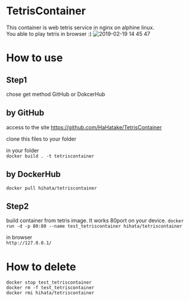 # TetrisContainer
This container is web tetris service in nginx on alphine linux.  
You able to play tetris in browser :)
![2019-02-19 14 45 47](https://user-images.githubusercontent.com/20141292/52992779-25a5d400-3455-11e9-9775-23feea30c8e7.png)



# How to use  
## Step1  
chose get method GitHub or DokcerHub  

## by GitHub
access to the site
<https://github.com/HaHatake/TetrisContainer>  

clone this files to your folder  

in your folder  
```docker build . -t tetriscontainer```  

## by DockerHub
```docker pull hihata/tetriscontainer```  

## Step2
build container from tetris image. It works 80port on your device.
```docker run -d -p 80:80 --name test_tetriscontainer hihata/tetriscontainer```  

in browser  
```http://127.0.0.1/```  

# How to delete  
```docker stop test_tetriscontainer```  
```docker rm -f test_tetriscontainer```  
```docker rmi hihata/tetriscontainer```  
